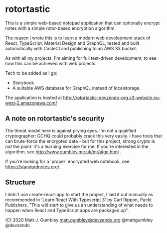 rotortastic
===========
This is a simple web-based notepad application that can optionally encrypt notes
with a simple rotor-based encryption algorithm. 

The reason I wrote this is to learn a modern web development stack of React,
TypeScript, Material Design and GraphQL, tested and built automatically with
CircleCI and publishing to an AWS S3 bucket.


As with all my projects, I'm aiming for full test-driven development, to see how
this can be achieved with web projects.

Tech to be added as I go:
* Storybook
* A suitable AWS database for GraphQL instead of localstorage.

The application is hosted at http://rotortastic-devzendo-org.s3-website.eu-west-2.amazonaws.com/

A note on rotortastic's security
--------------------------------
The threat model here is against prying eyes. I'm not a qualified cryptographer:
GCHQ could probably crack this very easily. I have tools that can brute-force the
encrypted data - but for this project, strong crypto is _not_ the point: it's a
learning exercise for me. If you're interested in the algorithm, see
http://www.gumbley.me.uk/mr/algo.html .

If you're looking for a 'proper' encrypted web notebook, see https://standardnotes.org/ .

Structure
---------
I didn't use create-react-app to start the project, I laid it out manually as
recommended in 'Learn React With Typescript 3' by Carl Rippon, Packt Publishers.
"This will start to give us an understanding of what needs to happen when React and TypeScript apps are packaged up".


(C) 2020 Matt J. Gumbley
matt.gumbley@devzendo.org
@mattgumbley @devzendo

